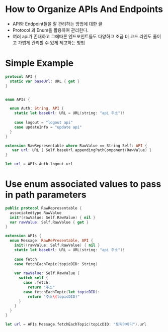 # How to Organize APIs And Endpoints 
  - API와 Endpoint들을 잘 관리하는 방법에 대한 글
  - Protocol 과 Enum을 활용하여 관리한다. 
  - 여러 api가 존재하고 그에따른 엔드포인트들도 다양하고 조금 더 코드 라인도 줄이고 가볍게 관리할 수 있게 제고하는 방법


# Simple Example

  ```swift
  protocol API {
    static var baseUrl: URL { get }
  } 
  
  
  enum APIs {
  
    enum Auth: String, API {
      static let baseUrl: URL = URL(string: "api 주소")!
      
      case logout = "logout api"
      case updateInfo = "update api"
    }
  }
  
  extension RawRepresentable where RawValue == String Self: API {
     var url: URL { Self.baseUrl.appendingPathComponent(RawValue) }
  }
  
  let url = APIs.Auth.logout.url
  
  ```
  
# Use enum associated values to pass in path parameters
  ```swift
  public protocol RawRepresentable {
    associatedtype RawValue
    init?(rawValue: Self.RawValue) { nil }
    var rawValue: Self.RawValue { get }
  }
  
  extension APIs {
    enum Message: RawRePresentable, API {
      init?(rawValue: Self.RawValue) { nil }
      static let baseUrl: URL = URL(string: "api 주소")!
      
      case fetch
      case fetchEachTopic(topicDID: String)
      
      var rawValue: Self.RawValue {
        switch self {
          case .fetch:
            return "주소"
          case fetchEachTopic(let topicDID):
            return "주소\(topicDID)"
        }
      }
    }
  }
  
  let url = APIs.Message.fetchEachTopic(topicDID: "토픽아이디").url
  ```
